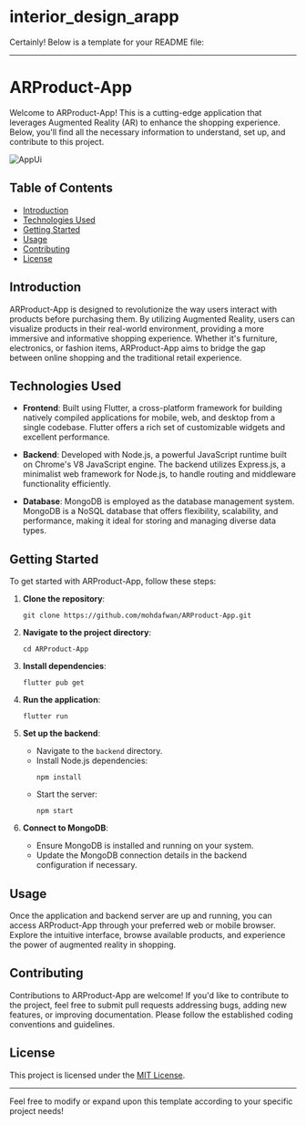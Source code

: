 # interior_design_arapp

Certainly! Below is a template for your README file:

---

# ARProduct-App

Welcome to ARProduct-App! This is a cutting-edge application that leverages Augmented Reality (AR) to enhance the shopping experience. Below, you'll find all the necessary information to understand, set up, and contribute to this project.

![AppUi](https://i.imghippo.com/files/fdW7S1714803902.png)

## Table of Contents

- [Introduction](#introduction)
- [Technologies Used](#technologies-used)
- [Getting Started](#getting-started)
- [Usage](#usage)
- [Contributing](#contributing)
- [License](#license)

## Introduction

ARProduct-App is designed to revolutionize the way users interact with products before purchasing them. By utilizing Augmented Reality, users can visualize products in their real-world environment, providing a more immersive and informative shopping experience. Whether it's furniture, electronics, or fashion items, ARProduct-App aims to bridge the gap between online shopping and the traditional retail experience.

## Technologies Used

- **Frontend**: Built using Flutter, a cross-platform framework for building natively compiled applications for mobile, web, and desktop from a single codebase. Flutter offers a rich set of customizable widgets and excellent performance.
  
- **Backend**: Developed with Node.js, a powerful JavaScript runtime built on Chrome's V8 JavaScript engine. The backend utilizes Express.js, a minimalist web framework for Node.js, to handle routing and middleware functionality efficiently.
  
- **Database**: MongoDB is employed as the database management system. MongoDB is a NoSQL database that offers flexibility, scalability, and performance, making it ideal for storing and managing diverse data types.

## Getting Started

To get started with ARProduct-App, follow these steps:

1. **Clone the repository**: 
   ```
   git clone https://github.com/mohdafwan/ARProduct-App.git
   ```

2. **Navigate to the project directory**:
   ```
   cd ARProduct-App
   ```

3. **Install dependencies**:
   ```
   flutter pub get
   ```

4. **Run the application**:
   ```
   flutter run
   ```

5. **Set up the backend**:
   - Navigate to the `backend` directory.
   - Install Node.js dependencies:
     ```
     npm install
     ```
   - Start the server:
     ```
     npm start
     ```

6. **Connect to MongoDB**:
   - Ensure MongoDB is installed and running on your system.
   - Update the MongoDB connection details in the backend configuration if necessary.

## Usage

Once the application and backend server are up and running, you can access ARProduct-App through your preferred web or mobile browser. Explore the intuitive interface, browse available products, and experience the power of augmented reality in shopping.

## Contributing

Contributions to ARProduct-App are welcome! If you'd like to contribute to the project, feel free to submit pull requests addressing bugs, adding new features, or improving documentation. Please follow the established coding conventions and guidelines.

## License

This project is licensed under the [MIT License](LICENSE).

---

Feel free to modify or expand upon this template according to your specific project needs!
